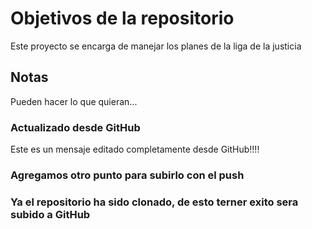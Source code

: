 # Objetivos de la repositorio

Este proyecto se encarga de manejar los planes de la liga de la justicia


## Notas
Pueden hacer lo que quieran...

### Actualizado desde GitHub
Este es un mensaje editado completamente desde GitHub!!!!

### Agregamos otro punto para subirlo con el push

### Ya el repositorio ha sido clonado, de esto terner exito sera subido a GitHub